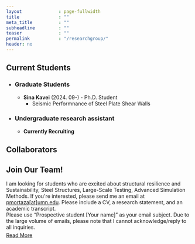 ```yaml
---
layout              : page-fullwidth
title               : ""
meta_title          : ""
subheadline         : ""
teaser              : ""
permalink           : "/researchgroup/"
header: no
---
```




## Current Students 
- ### Graduate Students
  - **Sina Kavei** (2024. 09-) - Ph.D. Student
    - Seismic Performnance of Steel Plate Shear Walls


- ### Undergraduate research assistant
  - **Currently Recruiting**

<!-- Sicong Jiang (2021. 09-) Ph.D. Student at McGill University (co-supervised with Prof. Lijun Sun) -->
<!-- - Pouya Parsa (2024.09-) Master Student -->

## Collaborators
<!-- 
- [Hwasoo Yeo (KAIST)](https://www.aimobility.kaist.ac.kr/)
- [Lijun Sun (McGill University)](https://lijunsun.github.io/)
- [Jiwon Kim (University of Queensland)](https://researchers.uq.edu.au/researcher/10269)
- [Nicolas Saunier (Polytechnique Montreal)](http://n.saunier.free.fr/saunier/)
- [Jinwoo Lee (KAIST)](https://lee.kaist.ac.kr/home)
- Sehyun Tak (KOTI)
- Donghoun Lee (Sejong University)
- [Soomin Woo (Konkuk University)](https://www.thesemlab.com/) -->

<!-- - Zhihao Zheng (McGill University)
- Zhixiong Jin (Gustave-Eiffel University)
- Sohyeong Kim (EPFL) -->

## Join Our Team!
<div>
    <p style="margin-bottom:5px;">
        I am looking for students who are excited about structural resilience and Sustainability, Steel Structures, Large-Scale Testing, Advanced Simulation Methods. If you're interested, please send me an email at <a href="mailto:pmortaza@umn.edu">pmortaza[at]umn.edu</a>. Please include a CV, a research statement, and an academic transcript.
        <br>
        Please use “Prospective student [Your name]” as your email subject. Due to the large volume of emails, please note that I cannot acknowledge/reply to all inquiries.
    </p>
    <div class="text-right">
        <a href="/news/230607">Read More</a>
    </div>
</div>


<!-- ## Alumni -->
